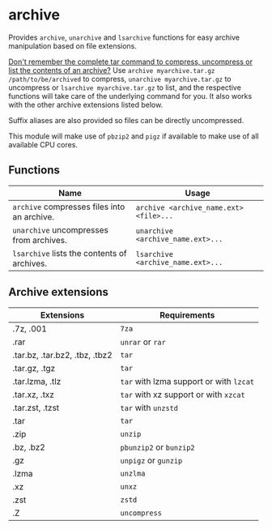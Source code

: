 archive
=======

Provides `archive`, `unarchive` and `lsarchive` functions for easy archive
manipulation based on file extensions.

[Don't remember the complete tar command to compress, uncompress or list the
contents of an archive?](https://xkcd.com/1168/) Use `archive myarchive.tar.gz
/path/to/be/archived` to compress, `unarchive myarchive.tar.gz` to uncompress or
`lsarchive myarchive.tar.gz` to list, and the respective functions will take
care of the underlying command for you. It also works with the other archive
extensions listed below.

Suffix aliases are also provided so files can be directly uncompressed.

This module will make use of `pbzip2` and `pigz` if available to make use of all available CPU cores.

Functions
---------

| Name | Usage
| ---- | -----
| `archive` compresses files into an archive. | `archive <archive_name.ext> <file>...`
| `unarchive` uncompresses from archives. | `unarchive <archive_name.ext>...`
| `lsarchive` lists the contents of archives. | `lsarchive <archive_name.ext>...`

Archive extensions
------------------

| Extensions | Requirements
| ---------- | ------------
| .7z, .001 | `7za`
| .rar | `unrar` or `rar`
| .tar.bz, .tar.bz2, .tbz, .tbz2 | `tar`
| .tar.gz, .tgz | `tar`
| .tar.lzma, .tlz | `tar` with lzma support or with `lzcat`
| .tar.xz, .txz | `tar` with xz support or with `xzcat`
| .tar.zst, .tzst | `tar` with `unzstd`
| .tar | `tar`
| .zip | `unzip`
| .bz, .bz2 | `pbunzip2` or `bunzip2`
| .gz | `unpigz` or `gunzip`
| .lzma | `unzlma`
| .xz | `unxz`
| .zst | `zstd`
| .Z | `uncompress`
